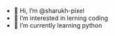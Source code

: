 - 👋 Hi, I’m @sharukh-pixel
- 👀 I’m interested in lerning coding
- 🌱 I’m currently learning python
<!---
sharukh-pixel/sharukh-pixel is a ✨ special ✨ repository because its `README.md` (this file) appears on your GitHub profile.
You can click the Preview link to take a look at your changes.
--->
